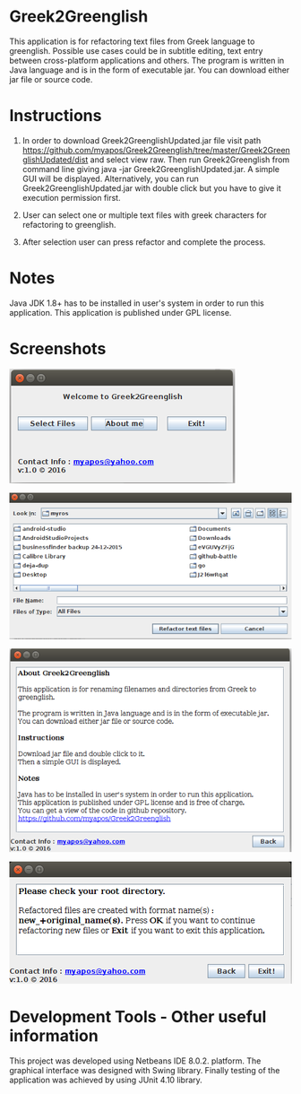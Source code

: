 Greek2Greenglish
================

This application is for refactoring text files from Greek language to greenglish. Possible use cases could be in subtitle editing, text entry between cross-platform applications and others. The program is written in Java language and is in the form of executable jar. You can download either 
jar file or source code.

Instructions 
================

1. In order to download Greek2GreenglishUpdated.jar file visit path 
   https://github.com/myapos/Greek2Greenglish/tree/master/Greek2GreenglishUpdated/dist and select view raw. 
   Then run Greek2Greenglish from command line giving java -jar Greek2GreenglishUpdated.jar. A simple GUI will be displayed. 
   Alternatively, you can run Greek2GreenglishUpdated.jar with double click but you have to give it execution permission first.
2. User can select one or multiple text files with greek characters for refactoring to greenglish.

3. After selection user can press refactor and complete the process.


Notes
================

Java JDK 1.8+ has to be installed in user's system in order to run this application. This application is published under GPL license.

Screenshots
================

![screenshot1.png](https://github.com/myapos/Greek2Greenglish/blob/master/screenshots/screenshot1.png)

![screenshot2.png](https://github.com/myapos/Greek2Greenglish/blob/master/screenshots/screenshot2.png)

![screenshot3.png](https://github.com/myapos/Greek2Greenglish/blob/master/screenshots/screenshot3.png)

![screenshot4.png](https://github.com/myapos/Greek2Greenglish/blob/master/screenshots/screenshot4.png)


Development Tools - Other useful information
================
This project was developed using Netbeans IDE 8.0.2. platform. The graphical interface was designed with Swing library.
Finally testing of the application was achieved by using JUnit 4.10 library.



